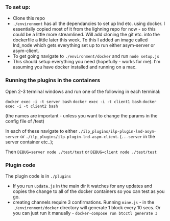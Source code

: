 ### To set up:

* Clone this repo
* `./environment` has all the dependancies to set up lnd etc. using docker. I essentially copied most of it from the lighning repo for now - so this could be a little more streamlined. Will add cloning the git etc. into the dockerfile a little later this week. To this I added an image called lnd_node which gets everything set up to run either asym-server or asym-client.
* To get going navigate to `./environment/docker` and run `node setup.js`
* This should setup everything you need (hopefully - works for me). I'm assuming you have docker installed and running on a mac.

### Running the plugins in the containers
Open 2-3 terminal windows and run one of the following in each terminal:

`docker exec -i -t server bash`
`docker exec -i -t client1 bash`
`docker exec -i -t client2 bash`

(the names are important - unless you want to change the params in the config file of /test)

In each of these navigate to either `./ilp_plugins/ilp-plugin-lnd-asym-server` or `./ilp_plugins/ilp-plugin-lnd-asym-client`. (`..-server` in the server container etc..);

Then 
`DEBUG=server node ./test/test`
or `DEBUG=client node ./test/test`

### Plugin code
The plugin code is in `./plugins`

* If you run `update.js` in the main dir it watches for any updates and copies the change to all of the docker containers so you can test as you go. 
* creating channels require 3 confirmations. Running `mine.js` - in the `./environment/docker` directory will generate 1 block every 10 secs. Or you can just run it manually - `docker-compose run btcctl generate 3`





